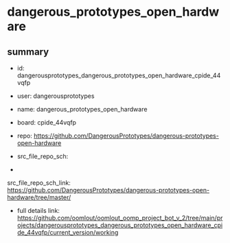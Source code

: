 # dangerous_prototypes_open_hardware
 
## summary 
* id: dangerousprototypes_dangerous_prototypes_open_hardware_cpide_44vqfp
* user: dangerousprototypes
* name: dangerous_prototypes_open_hardware
* board: cpide_44vqfp
* repo: https://github.com/DangerousPrototypes/dangerous-prototypes-open-hardware



* src_file_repo_sch: 
*
 src_file_repo_sch_link: https://github.com/DangerousPrototypes/dangerous-prototypes-open-hardware/tree/master/
* full details link: https://github.com/oomlout/oomlout_oomp_project_bot_v_2/tree/main/projects/dangerousprototypes_dangerous_prototypes_open_hardware_cpide_44vqfp/current_version/working  






